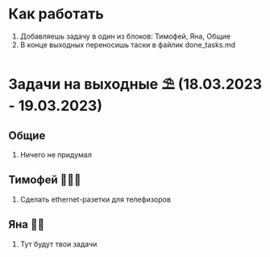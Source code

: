 # Как работать
1. Добавляешь задачу в один из блоков: Тимофей, Яна, Общие
2. В конце выходных переносишь таски в файлик done_tasks.md

# Задачи на выходные ⛱ (18.03.2023 - 19.03.2023)
##  Общие
1. Ничего не придумал
## Тимофей 🧔🏻‍♂️
1. Сделать ethernet-разетки для телефизоров
## Яна 👩🏻
1. Тут будут твои задачи

